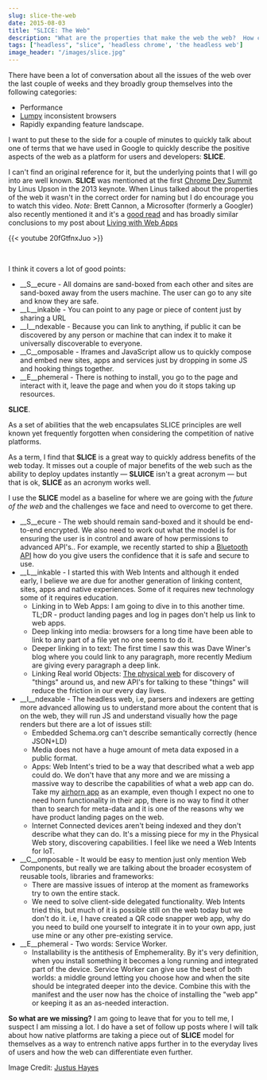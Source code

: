 ```yaml
---
slug: slice-the-web
date: 2015-08-03
title: "SLICE: The Web"
description: "What are the properties that make the web the web?  How can we keep differentiating from native to stay relevant in a mobile world?"
tags: ["headless", "slice", 'headless chrome', 'the headless web']
image_header: "/images/slice.jpg"
---
```


There have been a lot of conversation about all the issues of the web over the
last couple of weeks and they broadly group themselves into the following
categories:

* Performance
* [Lumpy](/the-lumpy-web/) inconsistent browsers
* Rapidly expanding feature landscape.

I want to put these to the side for a couple of minutes to quickly talk about
one of terms that we have used in Google to quickly describe the positive
aspects of the web as a platform for users and developers: **SLICE**.

I can't find an original reference for it, but the underlying points that I will
go into are well known.  **SLICE** was mentioned at the first [Chrome Dev
Summit](https://developer.chrome.com/devsummit) by Linus Upson in the 2013
keynote. When Linus talked about the properties of the web it wasn't in the
correct order for naming but I do encourage you to watch this video.  _Note_:
Brett Cannon, a Microsofter (formerly a Googler) also recently mentioned it and
it's a [good
read](http://nothingbutsnark.svbtle.com/going-allin-on-the-mobile-web) and has
broadly similar conclusions to my post about [Living with Web
Apps](https://paul.kinlan.me/living-with-web-apps/)

{{< youtube 20fGtfnxJuo >}}

<br>
	
I think it covers a lot of good points:

* __S__ecure - All domains are sand-boxed from each other and sites are
  sand-boxed away from the users machine. The user can go to any site and know
  they are safe.
* __L__inkable - You can point to any page or piece of content just by sharing a
  URL
* __I__ndexable - Because you can link to anything, if public it can be
  discovered by any person or machine that can index it to make it universally
  discoverable to everyone.
* __C__omposable - Iframes and JavaScript allow us to quickly compose and embed
  new sites, apps and services just by dropping in some JS and hooking things
  together.
* __E__phemeral - There is nothing to install, you go to the page and interact
  with it, leave the page and when you do it stops taking up resources.
  
**SLICE**.

As a set of abilities that the web encapsulates SLICE principles are well known
yet frequently forgotten when considering the competition of native platforms. 

As a term, I find that **SLICE** is a great way to quickly address benefits of
 the web today. It misses out a couple of major benefits of the web such as the
 ability to deploy updates instantly &mdash; **SLUICE** isn't a great acronym
 &mdash; but that is ok, **SLICE** as an acronym works well.

I use the **SLICE** model as a baseline for where we are going with the *future
of the web* and the challenges we face and need to overcome to get there.

* __S__ecure - The web should remain sand-boxed and it should be end-to-end encrypted. 
  We also need to work out what the model is for ensuring the user is in control and aware 
  of how permissions to advanced API's.. For example, we recently started to ship a 
  [Bluetooth API](https://developers.google.com/web/updates/2015/07/interact-with-ble-devices-on-the-web?hl=en)
  how do you give users the confidence that it is safe and secure to use.
* __L__inkable - I started this with Web Intents and although it ended early, I believe we are due
  for another generation of linking content, sites, apps and native experiences. Some of it requires
  new technology some of it requires education.
   * Linking in to Web Apps: I am going to dive in to this another time. TL;DR - product landing pages and log in pages
     don't help us link to web apps.
   * Deep linking into media: browsers for a long time have been able to link to any part of a file
     yet no one seems to do it.
   * Deeper linking in to text: The first time I saw this was Dave Winer's blog where you could link to
     any paragraph, more recently Medium are giving every paragraph a deep link.
   * Linking Real world Objects: [The physical web](https://google.github.io/physical-web/) for discovery of "things" around us, 
     and new API's for talking to these "things" will reduce the friction in our every day lives.
* __I__ndexable - The headless web, i.e, parsers and indexers are getting more advanced allowing us to understand
  more about the content that is on the web, they will run JS and understand visually how the page renders
  but there are a lot of issues still:
   * Embedded Schema.org can't describe semantically correctly (hence JSON+LD)
   * Media does not have a huge amount of meta data exposed in a public format.
   * Apps: Web Intent's tried to be a way that described what a web app could do.  We don't have that any more
     and we are missing a massive way to describe the capabilities of what a web app can do.  Take my 
     [airhorn app](https://airhorner.com/) as an example, even though I expect no one to need horn
     functionality in their app, there is no way to find it other than to search for meta-data and it is one
     of the reasons why we have product landing pages on the web.
   * Internet Connected devices aren't being indexed and they don't describe what they can do.  It's a missing
     piece for my in the Physical Web story, discovering capabilities. I feel like we need a Web Intents for 
     IoT.
* __C__omposable - It would be easy to mention just only mention Web Components, but really we are talking 
  about the broader ecosystem of reusable tools, libraries and frameworks:
    * There are massive issues of interop at the moment as frameworks try to own the entire stack.  
    * We need to solve client-side delegated functionality.  Web Intents tried this, but much of it is possible still
      on the web today but we don't do it.  i.e, I have created a QR code snapper web app, why do you need to build 
      one yourself to integrate it in to your own app, just use mine or any other pre-existing service.
* __E__phemeral - Two words: Service Worker.
  * Installability is the antithesis of Emphemerality.  By it's very definition, when you install something it
    becomes a long running and integrated part of the device. Service Worker can give use the best of both worlds: 
    a middle ground letting you choose how and when the site should be integrated deeper into the device.  Combine
    this with the manifest and the user now has the choice of installing the "web app" or keeping it as an
    as-needed interaction.

**So what are we missing?** I am going to leave that for you to tell me, I suspect I am missing a lot. I do have a 
set of follow up posts where I will talk about how native platforms are taking a 
piece out of **SLICE** model for themselves as a way to entrench native apps further in to the
everyday lives of users and how the web can differentiate even further.

Image Credit: [Justus Hayes](https://commons.wikimedia.org/wiki/File:The_Big_Slice_-_Rome,_Italy.jpg)